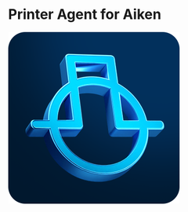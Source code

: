 # Printer Agent for Aiken 
![Logo](https://github.com/Rakamishu/aiken_printer_agent/blob/master/imgs/icon.png?raw=true)
